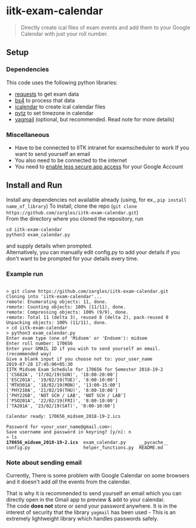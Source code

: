 # iitk-exam-calendar
> Directly create ical files of exam events and add them to your Google Calendar with just your roll number.

## Setup  
### Dependencies
This code uses the following python libraries:
- [requests](https://pypi.org/project/requests)   to get exam data
- [bs4](https://pypi.org/project/bs4)             to process that data
- [icalendar](https://pypi.org/project/icalendar) to create ical calendar files
- [pytz](https://pypi.org/project/pytz)           to set timezone in calendar
- [yagmail](https://pypi.org/project/yagmail)  (optional, but recommended. Read note for more details)

### Miscellaneous
- Have to be connected to IITK intranet for examscheduler to work
If you want to send yourself an email
- You also need to be connected to the internet
- You need to [enable less secure app access](https://myaccount.google.com/lesssecureapps) for your Google Account

## Install and Run
Install any dependencies not available already (using, for ex., `pip install name_of_library`)
To install, clone the repo (`git clone https://github.com/zargles/iitk-exam-calendar.git`)  
From the directory where you cloned the repository, run
```
cd iitk-exam-calendar
python3 exam_calendar.py
```
and supply details when prompted.  
Alternatively, you can manually edit config.py to add your details if you don't want to be prompted for your details every time.

### Example run
<pre><code>
> git clone https://github.com/zargles/iitk-exam-calendar.git
Cloning into 'iitk-exam-calendar'...
remote: Enumerating objects: 11, done.
remote: Counting objects: 100% (11/11), done.
remote: Compressing objects: 100% (9/9), done.
remote: Total 11 (delta 3), reused 8 (delta 2), pack-reused 0
Unpacking objects: 100% (11/11), done.
> cd iitk-exam-calendar
> python3 exam_calendar.py 
Enter exam type (one of 'Midsem' or 'Endsem'): midsem
Enter roll number: 170656
Enter your GMAIL ID if you wish to send yourself an email. (recommended way)
Give a blank input if you choose not to: your_user_name
2019-07-28 17:45:06+05:30
IITK Midsem Exam Schedule for 170656 for Semester 2018-19-2
['CS682A', '17/02/19(SUN)', '18:00-20:00']
['ESC201A', '19/02/19(TUE)', '8:00-10:00']
['MTH301A', '18/02/19(MON)', '13:00-15:00']
['PHY210A', '21/02/19(THU)', '8:00-10:00']
['PHY226B', 'NOT SCH / LAB', 'NOT SCH / LAB']
['PSO201A', '22/02/19(FRI)', '8:00-10:00']
['TA201A', '23/02/19(SAT)', '8:00-10:00']

Calendar ready: 170656_midsem_2018-19-2.ics 

Password for &lt;your_user_name@gmail.com>: 
Save username and password in keyring? [y/n]: n
> ls
<b>170656_midsem_2018-19-2.ics</b>  exam_calendar.py     __pycache__
config.py                    helper_functions.py  README.md
</code></pre>
  
### Note about sending email
Currently, There is some problem with Google Calendar on some browsers and it doesn't add _all_ the events from the calendar.  
  
That is why it is recommended to send yourself an email which you can directly open in the Gmail app to preview & add to your calendar.  
The code **does not** store or send your password anywhere. It is in the interest of security that the library `yagmail` has been used - This is an extremely lightweight library which handles passwords safely.
